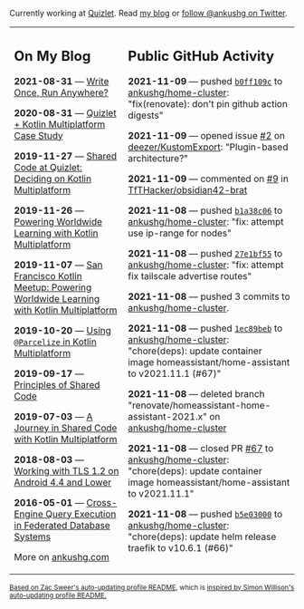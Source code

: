 Currently working at [Quizlet](https://quizlet.com/). Read [my blog](https://ankushg.com/) or [follow @ankushg on Twitter](https://twitter.com/ankushg).

<table><tr><td valign="top" width="40%">

## On My Blog
<!-- blog starts -->
**2021-08-31** — [Write Once, Run Anywhere?](https://ankushg.com/posts/write-once-run-anywhere-increment/)

**2020-08-31** — [Quizlet + Kotlin Multiplatform Case Study](https://ankushg.com/posts/quizlet-kotlin-multiplatform-case-study/)

**2019-11-27** — [Shared Code at Quizlet: Deciding on Kotlin Multiplatform](https://ankushg.com/posts/shared-code-kotlin-multiplatform/)

**2019-11-26** — [Powering Worldwide Learning with Kotlin Multiplatform](https://ankushg.com/speaking/droidcon-sf-2019)

**2019-11-07** — [San Francisco Kotlin Meetup: Powering Worldwide Learning with Kotlin Multiplatform](https://ankushg.com/speaking/sf-kotlin-meetup-2019)

**2019-10-20** — [Using `@Parcelize` in Kotlin Multiplatform](https://ankushg.com/posts/multiplatform-parcelize/)

**2019-09-17** — [Principles of Shared Code](https://ankushg.com/speaking/denver-startup-week-2019)

**2019-07-03** — [A Journey in Shared Code with Kotlin Multiplatform](https://ankushg.com/speaking/droidcon-berlin-2019)

**2018-08-03** — [Working with TLS 1.2 on Android 4.4 and Lower](https://ankushg.com/posts/tls-1.2-on-android/)

**2016-05-01** — [Cross-Engine Query Execution in Federated Database Systems](https://ankushg.com/projects/thesis)
<!-- blog ends -->
More on [ankushg.com](https://ankushg.com/)
</td><td valign="top" width="60%">

## Public GitHub Activity
<!-- githubActivity starts -->
**2021-11-09** — pushed [`b0ff109c`](https://github.com/ankushg/home-cluster/commit/b0ff109c606f0604cb39717b700dc2a6c63e7769) to [ankushg/home-cluster](https://api.github.com/repos/ankushg/home-cluster): "fix(renovate): don't pin github action digests"

**2021-11-09** — opened issue [#2](https://github.com/deezer/KustomExport/issues/2) on [deezer/KustomExport](https://api.github.com/repos/deezer/KustomExport): "Plugin-based architecture?"

**2021-11-09** — commented on [#9](https://github.com/TfTHacker/obsidian42-brat/issues/9#issuecomment-964132455) in [TfTHacker/obsidian42-brat](https://api.github.com/repos/TfTHacker/obsidian42-brat)

**2021-11-08** — pushed [`b1a38c06`](https://github.com/ankushg/home-cluster/commit/b1a38c06df3bf7318dfbe6385b71e774bb948d36) to [ankushg/home-cluster](https://api.github.com/repos/ankushg/home-cluster): "fix: attempt use ip-range for nodes"

**2021-11-08** — pushed [`27e1bf55`](https://github.com/ankushg/home-cluster/commit/27e1bf5562ad02c50efe87155f18e63e318bdf61) to [ankushg/home-cluster](https://api.github.com/repos/ankushg/home-cluster): "fix: attempt fix tailscale advertise routes"

**2021-11-08** — pushed 3 commits to [ankushg/home-cluster](https://api.github.com/repos/ankushg/home-cluster).

**2021-11-08** — pushed [`1ec89beb`](https://github.com/ankushg/home-cluster/commit/1ec89beb566907b486c4e962da819cad08c4ca22) to [ankushg/home-cluster](https://api.github.com/repos/ankushg/home-cluster): "chore(deps): update container image homeassistant/home-assistant to v2021.11.1 (#67)"

**2021-11-08** — deleted branch "renovate/homeassistant-home-assistant-2021.x" on [ankushg/home-cluster](https://api.github.com/repos/ankushg/home-cluster)

**2021-11-08** — closed PR [#67](https://github.com/ankushg/home-cluster/pull/67) to [ankushg/home-cluster](https://api.github.com/repos/ankushg/home-cluster): "chore(deps): update container image homeassistant/home-assistant to v2021.11.1"

**2021-11-08** — pushed [`b5e03000`](https://github.com/ankushg/home-cluster/commit/b5e03000d098260422cdafa7263d30f2c8069615) to [ankushg/home-cluster](https://api.github.com/repos/ankushg/home-cluster): "chore(deps): update helm release traefik to v10.6.1 (#66)"
<!-- githubActivity ends -->
</td></tr></table>

<sub><a href="https://github.com/ZacSweers/ZacSweers">Based on Zac Sweer's auto-updating profile README</a>, which is <a href="https://simonwillison.net/2020/Jul/10/self-updating-profile-readme/">inspired by Simon Willison's auto-updating profile README.</a></sub>